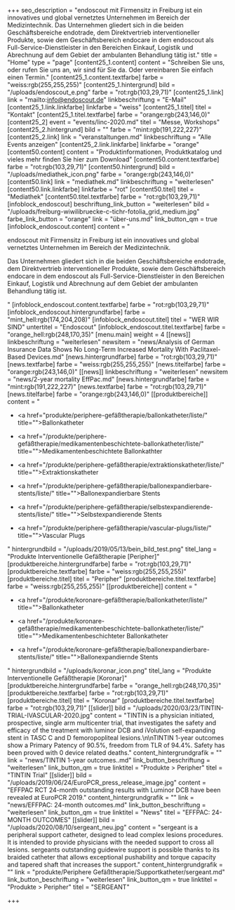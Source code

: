 +++
seo_description = "endoscout  mit Firmensitz in Freiburg ist ein innovatives und global vernetztes Unternehmen im Bereich der Medizintechnik.  Das Unternehmen gliedert sich in die beiden Geschäftsbereiche endotrade, dem Direktvertrieb interventioneller Produkte, sowie dem Geschäftsbereich endocare in dem endoscout als Full-Service-Dienstleister in den Bereichen Einkauf, Logistik und Abrechnung auf dem Gebiet der ambulanten Behandlung tätig ist."
title = "Home"
type = "page"
[content25_1.content]
content = "Schreiben Sie uns, oder rufen Sie uns an, wir sind für Sie da. Oder vereinbaren Sie einfach einen Termin."
[content25_1.content.textfarbe]
farbe = "weiss:rgb(255,255,255)"
[content25_1.hintergrund]
bild = "/uploads/endoscout_e.png"
farbe = "rot:rgb(103,29,71)"
[content25_1.link]
link = "mailto:info@endoscout.de"
linkbeschriftung = "E-Mail"
[content25_1.link.linkfarbe]
linkfarbe = "weiss"
[content25_1.titel]
titel = "Kontakt"
[content25_1.titel.textfarbe]
farbe = "orange:rgb(243,146,0)"
[content25_2]
event = "events/linc-2020.md"
titel = "Messe, Workshops"
[content25_2.hintergrund]
bild = ""
farbe = "mint:rgb(191,222,227)"
[content25_2.link]
link = "veranstaltungen.md"
linkbeschriftung = "Alle Events anzeigen"
[content25_2.link.linkfarbe]
linkfarbe = "orange"
[content50.content]
content = "Produktinformationen, Produktkatalog und vieles mehr finden Sie hier zum Download"
[content50.content.textfarbe]
farbe = "rot:rgb(103,29,71)"
[content50.hintergrund]
bild = "/uploads/mediathek_icon.png"
farbe = "orange:rgb(243,146,0)"
[content50.link]
link = "mediathek.md"
linkbeschriftung = "weiterlesen"
[content50.link.linkfarbe]
linkfarbe = "rot"
[content50.titel]
titel = "Mediathek"
[content50.titel.textfarbe]
farbe = "rot:rgb(103,29,71)"
[infoblock_endoscout]
beschriftung_link_button = "weiterlesen"
bild = "/uploads/freiburg-wiwilibruecke-c-tichr-fotolia_grid_medium.jpg"
farbe_link_button = "orange"
link = "über-uns.md"
link_button_qm = true
[infoblock_endoscout.content]
content = "<p>endoscout mit Firmensitz in Freiburg ist ein innovatives und global vernetztes Unternehmen im Bereich der Medizintechnik.</p><p>Das Unternehmen gliedert sich in die beiden Geschäftsbereiche endotrade, dem Direktvertrieb interventioneller Produkte, sowie dem Geschäftsbereich endocare in dem endoscout als Full-Service-Dienstleister in den Bereichen Einkauf, Logistik und Abrechnung auf dem Gebiet der ambulanten Behandlung tätig ist.</p>"
[infoblock_endoscout.content.textfarbe]
farbe = "rot:rgb(103,29,71)"
[infoblock_endoscout.hintergrundfarbe]
farbe = "mint_hell:rgb(174,204,208)"
[infoblock_endoscout.titel]
titel = "WER WIR SIND"
untertitel = "Endoscout"
[infoblock_endoscout.titel.textfarbe]
farbe = "orange_hell:rgb(248,170,35)"
[menu.main]
weight = 4
[[news]]
linkbeschriftung = "weiterlesen"
newsitem = "news/Analysis of German Insurance Data Shows No Long-Term Increased Mortality With Paclitaxel-Based Devices.md"
[news.hintergrundfarbe]
farbe = "rot:rgb(103,29,71)"
[news.textfarbe]
farbe = "weiss:rgb(255,255,255)"
[news.titelfarbe]
farbe = "orange:rgb(243,146,0)"
[[news]]
linkbeschriftung = "weiterlesen"
newsitem = "news/2-year mortality EffPac.md"
[news.hintergrundfarbe]
farbe = "mint:rgb(191,222,227)"
[news.textfarbe]
farbe = "rot:rgb(103,29,71)"
[news.titelfarbe]
farbe = "orange:rgb(243,146,0)"
[[produktbereiche]]
content = "<ul><li><p><a href=\"produkte/periphere-gefäßtherapie/ballonkatheter/liste/\" title=\"\">Ballonkatheter</a></p></li><li><p><a href=\"/produkte/periphere-gefäßtherapie/medikamentenbeschichtete-ballonkatheter/liste/\" title=\"\">Medikamentenbeschichtete Ballonkathter</a></p></li><li><p><a href=\"/produkte/periphere-gefäßtherapie/extraktionskatheter/liste/\" title=\"\">Extraktionskatheter</a></p></li><li><p><a href=\"/produkte/periphere-gefäßtherapie/ballonexpandierbare-stents/liste/\" title=\"\">Ballonexpandierbare Stents</a></p></li><li><p><a href=\"/produkte/periphere-gefäßtherapie/selbstexpandierende-stents/liste/\" title=\"\">Selbstexpandierende Stents</a></p></li><li><p><a href=\"/produkte/periphere-gefäßtherapie/vascular-plugs/liste/\" title=\"\">Vascular Plugs</a></p></li></ul>"
hintergrundbild = "/uploads/2019/05/13/bein_bild_test.png"
titel_lang = "Produkte Interventionelle Gefäßtherapie [Peripher]"
[produktbereiche.hintergrundfarbe]
farbe = "rot:rgb(103,29,71)"
[produktbereiche.textfarbe]
farbe = "weiss:rgb(255,255,255)"
[produktbereiche.titel]
titel = "Peripher"
[produktbereiche.titel.textfarbe]
farbe = "weiss:rgb(255,255,255)"
[[produktbereiche]]
content = "<ul><li><p><a href=\"/produkte/koronare-gefäßtherapie/ballonkatheter/liste/\" title=\"\">Ballonkatheter</a></p></li><li><p><a href=\"/produkte/koronare-gefäßtherapie/medikamentenbeschichtete-ballonkatheter/liste/\" title=\"\">Medikamentenbeschichteter Ballonkatheter</a></p></li><li><p><a href=\"/produkte/koronare-gefäßtherapie/ballonexpandierbare-stents/liste/\" title=\"\">Ballonexpandiernde Stents</a></p></li></ul>"
hintergrundbild = "/uploads/koronar_icon.png"
titel_lang = "Produkte Interventionelle Gefäßtherapie [Koronar]"
[produktbereiche.hintergrundfarbe]
farbe = "orange_hell:rgb(248,170,35)"
[produktbereiche.textfarbe]
farbe = "rot:rgb(103,29,71)"
[produktbereiche.titel]
titel = "Koronar"
[produktbereiche.titel.textfarbe]
farbe = "rot:rgb(103,29,71)"
[[slider]]
bild = "/uploads/2020/03/23/TINTIN-TRIAL-IVASCULAR-2020.jpg"
content = "TINTIN is a physician initiated, prospective, single arm multicenter trial, that investigates the safety and efficacy of the treatment with luminor DCB and iVolution self-expanding stent in TASC C and D femoropopliteal lesions.\n\nTINTIN 1-year outcomes show a Primary Patency of 90.5%, freedom from TLR of 94.4%. Safety has been proved with 0 device related deaths."
content_hintergrundgrafik = ""
link = "news/TINTIN 1-year outcomes..md"
link_button_beschriftung = "weiterlesen"
link_button_qm = true
linktitel = "Produkte > Peripher"
titel = "TINTIN Trial"
[[slider]]
bild = "/uploads/2019/06/24/EuroPCR_press_release_image.jpg"
content = "EFFPAC RCT 24-month outstanding results with Luminor DCB have been revealed at EuroPCR 2019."
content_hintergrundgrafik = ""
link = "news/EFFPAC: 24-month outcomes.md"
link_button_beschriftung = "weiterlesen"
link_button_qm = true
linktitel = "News"
titel = "EFFPAC: 24-MONTH OUTCOMES"
[[slider]]
bild = "/uploads/2020/08/10/sergeant_neu.jpg"
content = "sergeant is a peripheral support catheter, designed to lead complex lesions procedures. It is intended to provide physicians with the needed support to cross all lesions. sergeants outstanding guidewire support is possible thanks to its braided catheter that allows exceptional pushability and torque capacity and tapered shaft that increases the support."
content_hintergrundgrafik = ""
link = "produkte/Periphere Gefäßtherapie/Supportkatheter/sergeant.md"
link_button_beschriftung = "weiterlesen"
link_button_qm = true
linktitel = "Produkte > Peripher"
titel = "SERGEANT"

+++

